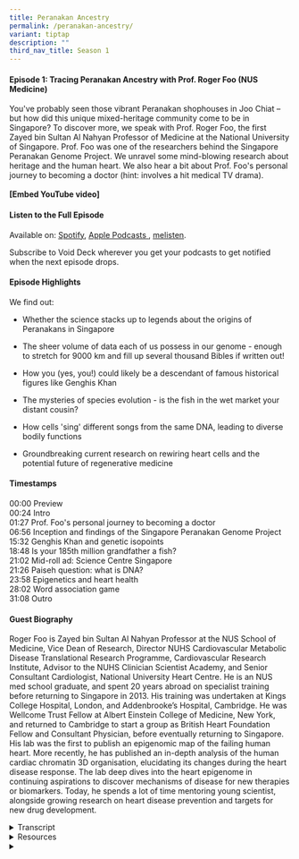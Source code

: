 ```yaml
---
title: Peranakan Ancestry
permalink: /peranakan-ancestry/
variant: tiptap
description: ""
third_nav_title: Season 1
---
```

<h4><strong>Episode 1: Tracing Peranakan Ancestry with Prof. Roger Foo (NUS Medicine)</strong></h4>
<p>You've probably seen those vibrant Peranakan shophouses in Joo Chiat –
but how did this unique mixed-heritage community come to be in Singapore?
To discover more, we speak with Prof. Roger Foo, the first Zayed bin Sultan
Al Nahyan Professor of Medicine at the National University of Singapore.
Prof. Foo was one of the researchers behind the Singapore Peranakan Genome
Project. We unravel some mind-blowing research about heritage and the human
heart. We also hear a bit about Prof. Foo's personal journey to becoming
a doctor (hint: involves a hit medical TV drama).&nbsp;
<br>
<br><strong>[Embed YouTube video]</strong>
</p>
<h4><strong>Listen to the Full Episode</strong></h4>
<p>Available on: <a href="https://open.spotify.com/" rel="noopener nofollow" target="_blank"><u>Spotify</u></a>,
<a href="https://podcasts.apple.com/" rel="noopener nofollow" target="_blank"><u>Apple Podcasts</u>
</a>, <a href="https://www.melisten.sg/" rel="noopener nofollow" target="_blank"><u>melisten</u></a>.</p>
<p>Subscribe to Void Deck wherever you get your podcasts to get notified
when the next episode drops.</p>
<h4><strong>Episode Highlights</strong></h4>
<p>We find out:</p>
<ul data-tight="true" class="tight">
<li>
<p>Whether the science stacks up to legends about the origins of Peranakans
in Singapore</p>
</li>
<li>
<p>The sheer volume of data each of us possess in our genome - enough to
stretch for 9000 km and fill up several thousand Bibles if written out!</p>
</li>
<li>
<p>How you (yes, you!) could likely be a descendant of famous historical
figures like Genghis Khan</p>
</li>
<li>
<p>The mysteries of species evolution - is the fish in the wet market your
distant cousin?</p>
</li>
<li>
<p>How cells 'sing' different songs from the same DNA, leading to diverse
bodily functions</p>
</li>
<li>
<p>Groundbreaking current research on rewiring heart cells and the potential
future of regenerative medicine</p>
</li>
</ul>
<h4><strong>Timestamps</strong></h4>
<p>00:00 Preview
<br>00:24 Intro
<br>01:27 Prof. Foo's personal journey to becoming a doctor
<br>06:56 Inception and findings of the Singapore Peranakan Genome Project
<br>15:32 Genghis Khan and genetic isopoints
<br>18:48 Is your 185th million grandfather a fish?
<br>21:02 Mid-roll ad: Science Centre Singapore
<br>21:26 Paiseh question: what is DNA?
<br>23:58 Epigenetics and heart health
<br>28:02 Word association game
<br>31:08 Outro</p>
<h4><strong>Guest Biography</strong></h4>
<p>Roger Foo is Zayed bin Sultan Al Nahyan Professor at the NUS School of
Medicine, Vice Dean of Research, Director NUHS Cardiovascular Metabolic
Disease Translational Research Programme, Cardiovascular Research Institute,
Advisor to the NUHS Clinician Scientist Academy, and Senior Consultant
Cardiologist, National University Heart Centre. He is an NUS med school
graduate, and spent 20 years abroad on specialist training before returning
to Singapore in 2013. His training was undertaken at Kings College Hospital,
London, and Addenbrooke’s Hospital, Cambridge. He was Wellcome Trust Fellow
at Albert Einstein College of Medicine, New York, and returned to Cambridge
to start a group as British Heart Foundation Fellow and Consultant Physician,
before eventually returning to Singapore. His lab was the first to publish
an epigenomic map of the failing human heart. More recently, he has published
an in-depth analysis of the human cardiac chromatin 3D organisation, elucidating
its changes during the heart disease response. The lab deep dives into
the heart epigenome in continuing aspirations to discover mechanisms of
disease for new therapies or biomarkers. Today, he spends a lot of time
mentoring young scientist, alongside growing research on heart disease
prevention and targets for new drug development.</p>
<div data-type="detailGroup" class="isomer-accordion isomer-accordion-white">
<details class="isomer-details">
<summary>Transcript</summary>
<div data-type="detailsContent" class="isomer-details-content">
<p><strong>Rishii </strong>Whoa!</p>
<p><strong>Jacy </strong>That is mindblowing.&nbsp;</p>
<p><strong>Rishii </strong>So<strong> </strong>you're saying that everyone,
okay, not everyone, but a lot of the people who are listening to this podcast
are probably related to Genghis Khan.</p>
<p><strong>Prof. Foo </strong>Yeah, it's true. Yes, because if you can say
that Genghis Khan has a descendant today, then he must be an ancestor to
everybody today, if he has passed the isogenetic point.
<br>
<br>[Upbeat electronica music playing]</p>
<p><strong>Rishii </strong>Hey there, welcome to <em>Void Deck</em>, a casual
science podcast brought to you by Science Centre Singapore. We bring science
out of the labs and put scientists in singlets. Each episode, we sit back
with a local science changemaker and ask all the questions that you are
too paiseh to ask. I'm your host Rishii, and today we're joined by my colleague
Jacy, a science educator at the centre.</p>
<p><strong>Jacy </strong>Hi everyone.</p>
<p><strong>Rishii </strong>Hi Jacy, and today's episode is on tracing Peranakan
ancestry. You've probably seen those vibrant Peranakan shophouses in Joo
Chiat, but how did this unique community come to be in Singapore? To discover
more, we speak with Prof. Roger Foo, the first Zayed bin Sultan Al Nahyan
Professor of Medicine at the National University of Singapore.</p>
<p><strong>Jacy</strong> If you enjoy our content, hit the follow button and
show us some love with a five-star rating. Thanks for tuning in and exploring
the universe from the heartlands.</p>
<p><strong>Rishii </strong>Welcome, Prof Foo, to the podcast.</p>
<p><strong>Prof. Foo </strong>Thanks a lot, Rishii. Thanks for having me.</p>
<p><strong>Rishii </strong>Okay, so Prof, maybe we could start with just
learning more about yourself. So as a child, did you always want to be
a doctor?</p>
<p><strong>Prof. Foo </strong>So Rishii, this takes back quite a lot of years.
I would have to say that it wasn't all that clear. I lived in a HDB flat
and there was a really famous GP at the bottom of our block and my parents
were in great adoration of him. And every time that we went to see him
for our family health and so on, there was always a comment that, wow,
this guy is doing great work. So yeah, I guess it developed kind of from
there. So I worked hard, studied hard and got into medical school.</p>
<p><strong>Rishii </strong>Oh, okay. Okay. Wow. I mean, I guess we should
thank that GP that played such an inspiring role. Can I check with you,
if I’m right, you are a senior cardiologist consultant. So what made you
choose this path?</p>
<p><strong>Prof. Foo </strong>So Rishii, that one's also not too difficult.
When we were in med school, there were a few of us put together in something
known as anatomy dissection table. This is the part where we do dissection
over a human body. And the group of us were really fascinated with the
heart and we drove each other into the craziness about hearts, always.</p>
<p>Then going further, when we started seeing patients using the stethoscope,
that's also the thing that is most used by cardiologists, listening to
heart sounds. And then came the interpretation of ECGs. So at every step
of the way, there was always intrigue, at least for me in my mind, about
cardiology and how the heart functions. So it was quite clear that I would
take up that route of cardiology.</p>
<p><strong>Rishii </strong>Oh, wow. I just want to go back to the part where
you just casually mentioned dissection of the human body. So what was that
like, you know, the first time? Was it queasy?</p>
<p><strong>Prof. Foo </strong>Yeah, Rishii. Okay, so it really is interesting.
The word is cadaver, right? So these are bodies that have been donated
for the education and training of doctors. They got us into a room. At
that time, this is how it happens. All 300, I think, of us students, first
day at the dissection hall, we put our hands on each of our cadavers. Ten
of us share one. And then we do a swearing. Today we have a white coat
ceremony for incoming medical students.</p>
<p>In those days, the white coat was in this cadaver room. And then the smell
of formalin just hits you. Even today, if I were to smell it, it's something
that you will never forget.</p>
<p><strong>Rishii </strong>Wow. It's like an initiation ceremony of sorts.
We understand that you were a huge fan of <em>Grey’s Anatomy</em> when you
were growing up. I think a lot of people listening to this were probably,
maybe, a big fan of it as well. So was it anything like the TV show?</p>
<p><strong>Prof. Foo </strong>The ER or the A&amp;E in the UK really was
like that. On one of my first weeks being on call in King's College, London,
this is in the depths of South London, there were gunshot wounds that were
coming in. There were broken legs. There were drunkards that were punching
doctors. I got kicked and punched before. So it really is <em>Grey's Anatomy</em>.</p>
<p>And also having to familiarise myself with all the slang terms for different
types of drugs because here we only read it in textbooks and we don't get
exposed to it. And we don't even have, lesser knowledge, know how to treat
patients that come in with drug overdose. But there it's like bread and
butter. And if you know London, South London in the days of the 1990s really
was quite dark still. So it was quite an initiation.</p>
<p><strong>Rishii </strong>Wow, that sounds like chaos. You should have your
own <em>Grey's Anatomy</em> show. But you were saying that it was really
intense and you had to deal with gunshot wounds and all of that. This was
really in the early stages of your career. How did you even get through
the day without just being traumatised?</p>
<p><strong>Prof. Foo </strong>Oh, I was very traumatised. I mean, to be fair,
Singaporean right, Chinese boy in a very comfortable, sheltered society
of Singapore being now exposed to all this kind of horror that I'm describing
to you, which was very real, I have to say, to remind you, it was really
quite bad. On the weekends, like Saturdays and Friday evenings, ambulances
will basically rove around that area to pick up drunkards from the street
and bring them in.</p>
<p>And sometimes they are so over the hill that you don't even know what's
the cause for their unconsciousness, etc. It can be really quite hairy
and bad. I remember times when I would just run to the toilet and close
the door. Oh my God, even bringing that up now. Just for a few minutes
to chill myself in that room, in that small toilet room. But I mean, we
go past it.</p>
<p>It was interesting because I got to see another side of the world, I guess,
or of life, right? And also got to interact with all sorts of different
people of different walks of life.</p>
<p><strong>Rishii </strong>Wow, I wasn't expecting that level of intensity.
This sounds a lot worse than the TV show itself. But thank you so much
for sharing that. I think that's very exciting from our point of view.
But like you said, it was deeply traumatising as well at that time.</p>
<p>Moving on to a later stage in your career, you've also took part in many
interesting projects. And one of it would be the Singapore Peranakan Genome
Project. Could you tell us more about that and what exactly is this project
about?</p>
<p><strong>Prof. Foo </strong>Yeah, sure, Rishii. So that was the nice part
about coming back to work in Singapore because about the year 2012-2013
when I came back, it really was boom time for genomics. And here in Singapore,
there was so much resource that was being poured in. That was the key reason
why I realised I cannot not come back to Singapore now. This is a huge
opportunity. So the Peranakan project was conceived on the back of the
Singapore Genome Project.</p>
<p>So the government has put aside money. In fact, today it's still doing
it to sequence the population. So there are many people who maybe some
of you listening have already been whole genome sequence. In fact, I invite
you to go for your whole genome sequence if you like. There is a population
level sequencing project. And at that time, I mentioned to your colleague
Jacy here that there was a scientist in our institute whose expertise is
on this topic called genetic admixture.</p>
<p>So he was very keen to study the genetics of each person and look for
the mixture of ancestry. And he's from China and he's trained in the US.
And he's at that time fairly unfamiliar with Singapore, but familiar enough
to have tasted Peranakan food and realised there's this really interesting
culture. So he reached out to me.</p>
<p>I mean, we work in the same building and he asked if we would like to
carry out Peranakan project on the back of the population sequencing project.
So we managed to persuade the leaders of the population project to give
us a thousand samples, a thousand allocation to sequence Peranakan. So
we ended up sequencing 700 Peranakan and studying the genetic admixture.</p>
<p><strong>Jacy </strong>Wow, that's so cool. So maybe for the laypeople
who don't really know so much about DNA and sequencing, could you explain
a bit about what exactly is admixture?</p>
<p><strong>Prof. Foo </strong>Okay, nice Jacy. So the DNA is taken out of,
well in this case, we take it out of the blood. So we extract the blood
from these volunteers, participants, subjects, and then we isolate and
harvest the DNA out. And we, actually it's just biochemistry. It's put
into a sequencing machine and the sequencing machine reads the genetic
output, the genome of the individual.</p>
<p><strong>Jacy</strong> So something like deciphering a recipe in a sense.</p>
<p><strong>Prof. Foo </strong>Yeah, absolutely. So in each one of us, we
are made up of millions and gazillions of cells and the cells each contain
blueprint, which is our DNA.</p>
<p><strong>Rishii </strong>How do you even like read these results? Is it
like very technical or like it just tells you like, 20% Malay, 50% Chinese?
Does the system break it down in such layman terms or is it very technical?</p>
<p><strong>Prof. Foo </strong>No, no, actually it's very simple. There are
four bases that are called nucleic acids also in our DNA system. It's exactly
the same DNA that all living things are made of. So like plants, insects,
the whole world, right? Bacteria, every living thing has DNA. And the DNA
is made up of four bases or nucleic acids in different or in fermentation
and sequence, hence sequencing the term.</p>
<p>And the way that it's sequenced comes out telling you which base is in
which position. And if you wanted to, it's possible to take that result
and print it out into an encyclopaedia of yourself. Oh, wow. So for example,
if you went to the Wellcome Trust Museum in London, there is in a cupboard
the whole genome of a human being.</p>
<p>So that human being gave his blood and had himself sequenced and now it's
printed out into something like 50 volumes of his genome. So if you open
each book, 50 volumes of them, right, you will see the letters ACGT representing
the four bases. And of course, it's like hieroglyphics, right? You are
reading A, C, G, T, G, G, T, T, G, A, C, G.</p>
<p>So it's basically a long string of letters. I am told that statistically,
if you stretch out the letters, it will run for 9000 kilometres. And if
we think that there are 3 billion bases per genome, then that's several
thousand Bibles. So that's your fifty volumes.</p>
<p><strong>Rishii </strong>And that's just one person. One person's genome.</p>
<p><strong>Jacy </strong>That is a lot of information.</p>
<p><strong>Rishii </strong>To fill up a library.&nbsp;</p>
<p><strong>Jacy </strong>Yes. So I assume that in this project you took all
this information from different people and then you compared them and then
you found more about their heritage and their ancestry. So going back to
the Peranakan Genome Project, how did you manage to convince the Peranakans
to participate? What made them want to donate their blood and DNA for this?</p>
<p><strong>Prof. Foo </strong>Oh yeah, Jacy, that part is really fun. So
the Peranakan people in Singapore are a very tight-knit community and we,
or somehow or other, we know of a few Peranakan friends who are quite prominent
in that community. I suppose I can mention his name. One of them is Peter
Lee, who is very prominent in even hosting some TV shows around histories
around this area, right? Southeast Asian history.</p>
<p><strong>Prof. Foo </strong>So it wasn't hard before someone like Peter
Lee and a few of the others floated this project up to the community and
they gathered around it with great force, all wanting to participate and
contribute their DNA.</p>
<p><strong>Jacy </strong>Wow, that's nice. They must be very proud of their
heritage.</p>
<p><strong>Prof. Foo </strong>Yeah, you're right. They are. I mean, they're
also very keen to find out about this kind of ancestry questions.</p>
<p><strong>Jacy </strong>So tapping on that, how did they respond to the
results of the research?</p>
<p><strong>Prof. Foo </strong>Yeah, it's interesting. So I better be careful
what I say.<strong> </strong>A lot of them were interested to know whether
there really is so-called Malay ancestry in their genetics. There's always
this, they are much better at telling this story themselves. I mean, I'm
not Peranakan myself. There's always this legend that there was a Chinese
princess that came from China and from her, with the local Malay leaders,
gave rise to the Peranakan that we have now today.</p>
<p>There's also another legend that a lot the Chinese merchants that came
from China hooked up with local indigenous ladies and then had the Peranakan
culture and so on. So I think in a way, the genetic experiment or project,
I guess, revealed some of these.</p>
<p>If you believe the science that came out of it, which we do, of course,
then it's saying that there really is Malay ancestry in Peranakan quite
clearly, quite distinctly.</p>
<p><strong>Rishii </strong>So based on your study, which legend do you think
corresponds to your results the most?</p>
<p><strong>Prof. Foo </strong>The one that involves a female Malay ancestor.
So the research reveals, and it's published and peer-reviewed, etc., reveals
that about six to nine generations ago, a Malay female ancestor exists
in this Peranakan people. But don't forget that this was taking the bloods
of individuals that are self-declaring as Peranakans.</p>
<p>So it's really more, at the end of the day, a lot of this is an agreement
that this is more cultural than a hard and fast rule. You can't say you
are not Peranakan because you don't have this. Because a lot of them are
practising Peranakans today culturally. But in the general analysis of
the entire 700 people, most of them have 5% amount of Malay ancestry in
genetics in their genome.</p>
<p>Which is more than you would find in a person who is self-declared as
a Chinese, like myself, for example.</p>
<p><strong>Rishii </strong>Oh, that's interesting.</p>
<p><strong>Prof. Foo</strong> So for myself, which is, I would say I'm fully
Chinese because I don't practise Peranakan culture, etc., my genetics does
not show any Malay ancestry.</p>
<p><strong>Rishii </strong>I used to have a dream where if I could trace
back my ancestry, I was hoping to be related to some South Indian king,
or some royalty. Would you be able to actually trace it back to a single
person?</p>
<p><strong>Prof. Foo </strong>Well, so, Rishii, you probably are a descendant
of Kublai Khan and Genghis Khan. So there are people who --</p>
<p><strong>Rishii </strong>--That's pretty cool.</p>
<p><strong>Prof. Foo </strong>I think all of us are, so that's the sad thing
too. So there is a line of research that is looking exactly at evolution
and evolutionary genetics. So start from this point. Each one of us have
two parents, right? And the two parents have two parents and so on. So
two to the power of N.</p>
<p>And if you build up the pedigree going backwards, you end up with millions
of people as being your ancestors to which you are a descendant. But the
reality is that it wasn't so many people that lived during that time. There
is a lot of people that occupy more than one position in that tree. So
it's more a web than a tree.</p>
<p><strong>Rishii </strong>Okay. I see that's an interesting way to put it,
like a web.</p>
<p><strong>Prof. Foo </strong>So in this web, if you go back enough times,
there's such a thing known as a genetic isopoint where everybody that lived
in that year, if they have descendants living today, they would be the
ancestor of everybody today.</p>
<p><strong>Jacy </strong>Whoa, that is mind-blowing.</p>
<p><strong>Rishii </strong>So you're saying that everyone, okay, not everyone,
but a lot of the people who are listening to this podcast are probably
related to Genghis Khan.</p>
<p><strong>Prof. Foo </strong>Yeah, it's true. Yes, because if you can say
that Genghis Khan has a descendant today, then he must be an ancestor to
everybody today, if he has passed that isogenetic point.</p>
<p><strong>Rishii </strong>Whoa, okay. That's a fact that I'm going to use
as any icebreaker now that I'm a descendant of Genghis Khan. But that's
so interesting, right? I don't think we've looked at ancestry that way,
at least for a layman like me. We always thought, everyone's different
roots and different people, but if we go down that route, it's a web and
it's all just linked to a few people.</p>
<p><strong>Jacy </strong>Yes, it means all of us are actually related and
connected to one another.</p>
<p><strong>Prof. Foo </strong>Yes, absolutely. That is exactly the point,
that there is sufficient inbreeding, if you look at it at a very high level.&nbsp;</p>
<p><strong>Rishii </strong>Wow, okay. Maybe we'll not dwell too much into
that. I do not want to ruin any relationships.</p>
<p><strong>Prof. Foo </strong>But also the point that there are many of us
who share ancestors that we are not even aware of. I think that's the most
important thing that comes out of this.</p>
<p><strong>Rishii </strong>So if you really put in effort to do research
and samples, you can actually find a lot of similarities.</p>
<p><strong>Prof. Foo </strong>A really good one is in the UK, because in
the UK, the royal family line, they really know who each king and queen
descended from. They can trace the ancestry, at least in the royal line,
all the way up to, let's say, Edward I and so on. If Edward I, and he does
have ancestors in the royal family today, or descendants in the royal family
today, he's actually the ancestor of everybody living in England today.&nbsp;</p>
<p><strong>Rishii </strong>Whoa. That's pretty insane. Okay, that seems similar
to what you referenced, a Richard Dawkins quote on another podcast, Third
Spacing, about how our 185th million grandfather was a fish. So, ah, the
fish in the market my cousins, Prof? I wonder.</p>
<p><strong>Prof. Foo </strong>It's a very different looking fish. Okay, please
do look up Richard Dawkins' book. I mean, it's fascinating. I think it
really helps you to rethink life altogether. And it's true, if you think
that, okay, so the analogy he uses, and here I'm just reconfiguring what
he actually says. Okay, so it's not my own thinking. If you put the photograph
of your father, and then your father's father, and his father, and his
father, and line it all the way back.</p>
<p>And if you go back to that generation I described to you, it's actually
the picture of a fish. And then if you go back even further, I mean, it
depends on how far you want to go, then it's a single cell, for example,
you know, the beginning of life.</p>
<p><strong>Rishii </strong>Right. So, in a sense, it's like a fish when humans
were not around.</p>
<p><strong>Prof. Foo </strong>Yeah, exactly. So, the idea is that it's very
hard to say when species started. Because the transition is, it's so hard
to think of this in the evolutionary time frame. Okay. And that's where
our human brain maybe cannot even think of it. Right. I mean, even in our
human life, I mean, when did you stop being a teenager and becoming an
adult? It's a gradual process. Right. That happens, right?</p>
<p><strong>Prof. Foo </strong>And that's the same when homo sapiens became
homo sapiens, and before it was a species before that. And the thing that
I find it hard to square up even is that species can only breed to give
its own species. Right. So, how does a new species come out of that? So,
these are really tough questions to get over in the mind, but it's just
explained by this very gradual process over evolutionary time.</p>
<p><strong>Rishii </strong>I mean, I guess that's the mysteries of the world,
right? Like we'll never figure out, like, just when we think we have all
the answers, the questions change.&nbsp;</p>
<p><strong>Jacy </strong>Yes.<strong> </strong>That is the beauty of science.</p>
<p>[Synthesizer music plays]</p>
<p><strong>Rishii </strong>Hello there, it's time for the mid-roll ad. You're
probably listening to this on the MRT with headphones or maybe out loud.
Have you ever thought about the DNA that encodes the shape of your ears?
Did you know that the University of Pittsburgh scientists found out that
49 genes contribute to earlobe attachment? Head down to the Science Centre
Singapore to learn more weird facts about DNA and the human body.&nbsp;</p>
<p><strong>Rishii </strong>I am here to ask all the paiseh questions as I
promised at the start of this show. So, what exactly is DNA? For those
who have been listening to this podcast up till this moment and they're
like, why is this guy talking about DNA? What exactly is DNA?</p>
<p><strong>Prof. Foo </strong>What do you think Jacy? What should we say?</p>
<p><strong>Rishii </strong>Help me out here.</p>
<p><strong>Prof. Foo </strong>It's the thing that I mentioned about the four
bases or the four nucleic acids, A, C, G and T. These are the four letters
of life. And if you take out the DNA and sequence it, it literally is the
four letters in the different sequence. And every cell in our body has
that blueprint of those letters. So, every cell has the same sequence.</p>
<p><strong>Rishii </strong>So, essentially, it is what makes us, us, in the
most abstract way possible that I can put it.</p>
<p><strong>Jacy </strong>So, it's like a code in a sense where we have all
these four letters and they are arranged in different orders and then different
orders of the letters will give us a different code. And then the code
will determine different characteristics that we have or different features.
For example, like the proteins in our body, the colour of our eyes, the
colour of our hair, something like that.</p>
<p><strong>Prof. Foo </strong>We mentioned that every cell has the same DNA
code. So, that's like the blueprint. And the blueprint, as what Jacy says,
gives rise to all the ways in which the cells function. And actually, if
you want to take one more step further, the interesting thing in recent
years is the discovery that different cells function differently even though
they have the same blueprint.</p>
<p>So, a brain cell in the same person, a brain cell and his lung cell and
his heart cell and liver cell all have the same blueprint, the same DNA
code. But they do different things and they function differently. The brain
cell functions differently from the liver cell.</p>
<p><strong>Rishii </strong>Is that because there are different parts of the
body?</p>
<p><strong>Prof. Foo </strong>No. So, really, at the end of the day, it turns
out that the code is just a blueprint and different parts of the code are
being used in different cells. So, it's like an analogy I've used. It's
like a songbook. Every cell has exactly the same songbook, that's their
blueprint, but different songs are being sung from that songbook.</p>
<p><strong>Rishii </strong>Right. So, they're just using the notes differently
in a sense. Exactly. Okay. I think that's a nice way to put it.</p>
<p><strong>Prof. Foo </strong>So, because the different notes are being used,
then they are carrying out the function so differently. And when we move
into a disease from health, then some of these songs become out of tune.</p>
<p><strong>Rishii </strong>Oh, okay.</p>
<p><strong>Jacy </strong>So, I think what you're referring to is your research
on epigenetics, if I'm not wrong. So, Prof just gave us a very good analogy
about what epigenetics is. And I believe he's referring to his research
on how the epigenetics affects heart health and also heart disease. So,
maybe you can tell us a bit about that.</p>
<p><strong>Prof. Foo </strong>Yeah, Jacy, thanks. So, it's also around Nobel
Prize winning stuff that came out 20 years ago when they discovered that
the way that different parts of the genome is being used is based on certain
modification and features that drive how the genome is used in each cell
type.</p>
<p>And so much to a point where if you can rewire some of these modifications,
you can actually make the cell change and behave differently. So, to give
a more concrete analogy, if you take liver cell and you grow it on a plate
and allowed it to divide, it will always divide into more liver cells because
the code is hardwired there. So, only the songs of a liver cell will sing.</p>
<p>But if you find a way to rewire the genome and make it sing different
songs, you can actually turn the liver cell into a heart cell. And that
was the groundbreaking Nobel Prize 20 years ago. So, with that knowledge,
everyone has gone hunting for the rewiring processes.</p>
<p>And the thinking is that in our context of the heart, if the songs are
going out of tune, can we find specific ways to retune it so that the wires
are back into health? Okay. And that's the epigenetic research that we're
working on. Wow.</p>
<p><strong>Jacy </strong>So, if you compare it, maybe go back to the analogy
of a songbook, there are little markers to tell the cell which pages to
read from. So, if you were to find out which markers are marking the pages,
and then maybe you can tweak them a bit, then maybe we have the possibility
of helping to reduce the risk of certain diseases like heart disease.</p>
<p><strong>Prof. Foo </strong>Exactly. Yeah, very nicely put to Jacy. So,
for example, in the case of the heart, when we have heart attack, the heart
muscle dies, right? The cells die. And it gets replaced by these things
called fibroblasts. They're all scarring cells, scar cells. So, these guys
came up, not my lab, but some other lab showed that you can actually put
in these rewiring factors and rewire so that the scar cells turn into heart
cells.</p>
<p><strong>Rishii </strong>So, completely changing them.</p>
<p><strong>Prof. Foo </strong>And making them behave differently altogether.
So, if you think that scar cells, you don't want them, you should get them
back to heart cells, you can actually change the cause of heart failure
completely. So, this has worked seemingly in mouse. We also see it in our
own hands using those rewiring factors. And I think there are people in
the world who are trying to ultimately bring it to clinic one day.</p>
<p><strong>Rishii </strong>So, you're kind of reversing damages to the heart
that was previously thought, this is a permanent damage. After a few heart
attacks, your heart is pretty weak and there's nothing that we can do except
just take good care of it. But now you can actually rewire it to be back
to how it was.</p>
<p><strong>Prof. Foo </strong>Yeah, so good that you are saying it like that,
Rishii. Definitely spot on.</p>
<p><strong>Rishii </strong>Oh, okay, great. I learned something today.</p>
<p><strong>Jacy </strong>Yes, because I think usually if I understand correctly,
after a heart attack, there will be scar tissue on the wall of the heart.
Then that interferes somewhat with the pumping of the heart. And then that
will contribute or lead to heart failure, which for now, I think can only
be managed by good lifestyle control medications. So, this is really some
groundbreaking research. If we really can reverse these changes, I think
we can provide people a new lease of life.</p>
<p><strong>Prof. Foo </strong>Yes, absolutely, Jacy. I mean, that's the whole
space of regenerative medicine as well, to get organs to repair themselves,
especially organs like the heart that are not reparative.</p>
<p><strong>Rishii </strong>We would now like to play some games with you.
Word association game. So, basically, we will be asking you certain words
in quickfire. And we just want to see what comes to your mind first. First
word is health.</p>
<p><strong>Prof. Foo </strong>Disease.</p>
<p><strong>Rishii </strong>Disease. Why is that the first thing that comes
to your mind?</p>
<p><strong>Prof. Foo </strong>Well, that's the opposite, right? So, people
are healthy, but they become diseased. We want to convert them back to
health. At the moment in my head, this is the juxtaposition I keep thinking
about.</p>
<p><strong>Rishii </strong>Apple.&nbsp;</p>
<p><strong>Prof. Foo </strong>Orange.</p>
<p><strong>Rishii </strong>So, it's going with opposite fruits now.</p>
<p><strong>Prof. Foo </strong>It's better than saying doctor, right? Apple
a day keeps the doctor away.</p>
<p><strong>Rishii </strong>Cliché, I see. Heart.</p>
<p><strong>Prof. Foo </strong>Lung.&nbsp;</p>
<p><strong>Rishii </strong>Oh, why would that come up?&nbsp;</p>
<p><strong>Prof. Foo </strong>So, in our research space, very often, heart
research institutes are set together with heart and lung institutes.</p>
<p><strong>Rishii </strong>Right. Is there some correlation?</p>
<p><strong>Prof. Foo </strong>Maybe it's just organs in the chest.&nbsp;</p>
<p><strong>Rishii </strong>Right. They're like cousins. Okay. Bloodline.</p>
<p><strong>Prof. Foo </strong>Oh, vikings. How come I'm thinking of the word
vikings?&nbsp;</p>
<p><strong>Rishii </strong>Was it a show? &nbsp;</p>
<p><strong>Prof. Foo </strong>Could well be. So, the way that blood is so
gory and the Vikings are fighting people. And then there's always this
talk about ancestry. My knowledge about ancestry is very British and European
based. And it always dates to the Vikings.</p>
<p><strong>Rishii </strong>For me, bloodline would have been like <em>Game of Thrones</em> because
they're always talking about ancestry and who has the right to sit on the
throne. Yes.</p>
<p><strong>Jacy </strong>It's always associated with royalty in pop culture
for some reason.</p>
<p><strong>Rishii </strong>Right. And pure blood. But good to know what shows
you like, Prof.&nbsp;</p>
<p>Peranakan.</p>
<p><strong>Prof. Foo </strong>What's that? What? Buah keluak.</p>
<p><strong>Rishii </strong>Oh, that's the dish.</p>
<p><strong>Prof. Foo </strong>Yeah. It uses a nut.</p>
<p><strong>Rishii </strong>Yes. And actually the nut is like a bit toxic
or something, right? It's true.</p>
<p><strong>Prof. Foo </strong>And they need to soak it for the longest of
time to then actually cook it. Right. Right. There's some really special
technique that goes into cooking that dish.</p>
<p><strong>Rishii </strong>Did you have a lot of it during the research phase?</p>
<p><strong>Prof. Foo </strong>Yeah. Probably too much.</p>
<p><strong>Jacy </strong><em>Gattaca</em>? Is it <em>Gattaca</em>?</p>
<p><strong>Prof. Foo </strong>Oh yeah, that's the amazing sci-fi show that
quite a number of us talk about from time to time. There was a moment in
time when we were crafting the first heart disease project. A lot of the
projects in our clinical space always come with abbreviations. The one
that I'm now running together with team is called Project RESET. There's
always a name to it. They wanted to use “Gattaca” as a name because it
was very DNA-based. I've not actually watched the movie myself but it sounds
really interesting.</p>
<p><strong>Rishii </strong>It's a movie, like an old movie?</p>
<p><strong>Prof. Foo </strong>Science fiction movie where people came in
and they could buy their DNA. They can exchange their DNA from a window
like in the bank teller.</p>
<p><strong>Rishii </strong>Wow, okay I need to check this out.</p>
<p><strong>Rishii </strong>Thank you so much, Prof, for joining us today.
I think we had a lot of fun learning about our ancestry, your Peranakan
Genome Project. I think my biggest takeaway was that I'm either linked
to a fish or to Genghis Khan. What about you, Jacy?</p>
<p><strong>Jacy </strong>Wow, it was absolutely mind-blowing to hear that.
But it was also super fascinating to hear about all your research on heart
health and about the prospect of regenerative medicine and how the different
markers can help different cells to perform different roles. It's really
exciting research.</p>
<p><strong>Prof. Foo </strong>Very nice, Jacy. Very nice, Rishii. Thanks
for giving the chance at this.</p>
<p><strong>Rishii </strong>Thank you, Prof, and thanks everyone for listening.
So subscribe to <em>Void Deck</em> to be the first to know when new geeky
episodes about science in Singapore are released. You can stay updated
with Prof Roger Foo's work by following <a href="http://foo-lab.sg" rel="noopener noreferrer nofollow" target="_blank">foo-lab.sg</a>.</p>
<p><strong>Jacy </strong>Are you over 40 years old? Consider joining Project
RESET, a nationwide heart health study. Gain insights into your metabolism,
heart and liver health, and find out how you can lower your risk of cardiovascular
diseases like heart attack and stroke. If you're under 40, encourage your
parents to sign up. It's a chance for them to advance medical science while
learning more about their own health.</p>
<p><strong>Rishii </strong>Can't wait for the next episode or curious to
learn more about DNA and the human body? Come down to Science Centre Singapore
to visit our revamped exhibit on bioethics and learn more about the science
of ageing at Dialogue with Time with your parents and grandparents. See
you in the next episode!</p>
<p><strong>Jacy </strong>Thank you!</p>
</div>
</details>
<details class="isomer-details">
<summary>Resources</summary>
<div data-type="detailsContent" class="isomer-details-content">
<p></p>
</div>
</details>
<details class="isomer-details">
<summary></summary>
<div data-type="detailsContent" class="isomer-details-content">
<p></p>
</div>
</details>
</div>
<p></p>